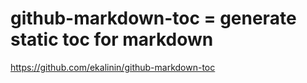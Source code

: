 # github-markdown-toc = generate static toc for markdown
https://github.com/ekalinin/github-markdown-toc
